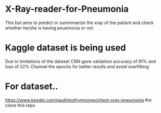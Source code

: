 # X-Ray-reader-for-Pneumonia
This bot aims to predict or summmarize the xray of the patient and check whether he/she is having pnuemonia or not
# Kaggle dataset is being used
Due to limitations of the dataset CNN gave validation accuracy of 91% and loss of 22%
Channel the epochs for better results and avoid overfitting
# For dataset..
https://www.kaggle.com/paultimothymooney/chest-xray-pneumonia
#or
clone this repo
